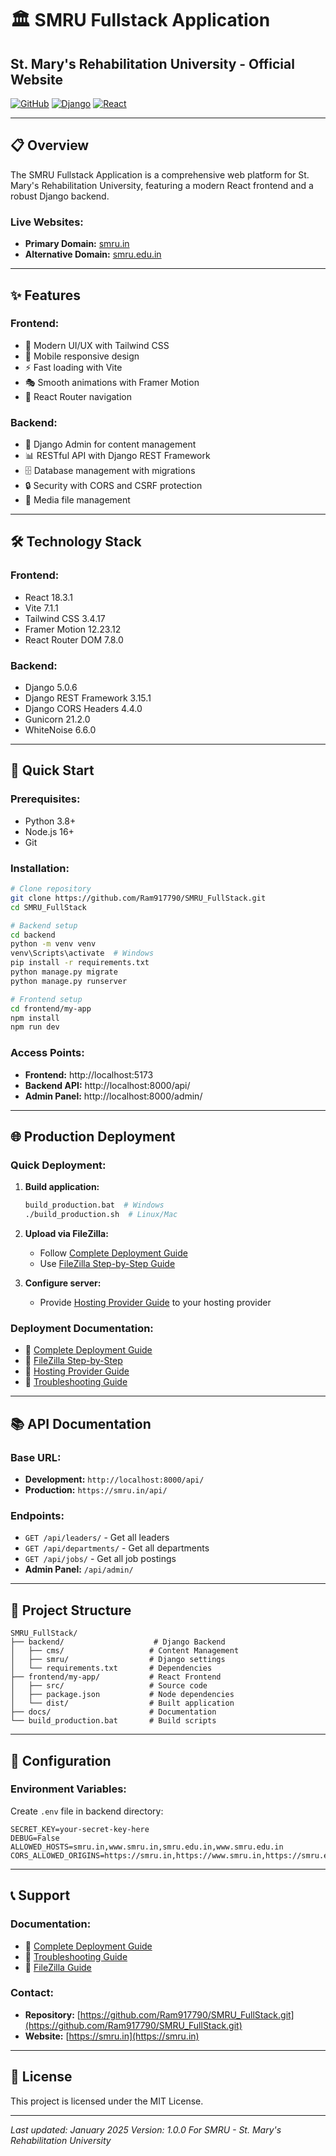 # 🏛️ SMRU Fullstack Application
## St. Mary's Rehabilitation University - Official Website

[![GitHub](https://img.shields.io/badge/GitHub-Repository-blue)](https://github.com/Ram917790/SMRU_FullStack.git)
[![Django](https://img.shields.io/badge/Django-5.0.6-green)](https://djangoproject.com/)
[![React](https://img.shields.io/badge/React-18.3.1-blue)](https://reactjs.org/)

---

## 📋 **Overview**

The SMRU Fullstack Application is a comprehensive web platform for St. Mary's Rehabilitation University, featuring a modern React frontend and a robust Django backend.

### **Live Websites:**
- **Primary Domain:** [smru.in](https://smru.in)
- **Alternative Domain:** [smru.edu.in](https://smru.edu.in)

---

## ✨ **Features**

### **Frontend:**
- 🎨 Modern UI/UX with Tailwind CSS
- 📱 Mobile responsive design
- ⚡ Fast loading with Vite
- 🎭 Smooth animations with Framer Motion
- 🧭 React Router navigation

### **Backend:**
- 🔐 Django Admin for content management
- 📊 RESTful API with Django REST Framework
- 🗄️ Database management with migrations
- 🔒 Security with CORS and CSRF protection
- 📁 Media file management

---

## 🛠️ **Technology Stack**

### **Frontend:**
- React 18.3.1
- Vite 7.1.1
- Tailwind CSS 3.4.17
- Framer Motion 12.23.12
- React Router DOM 7.8.0

### **Backend:**
- Django 5.0.6
- Django REST Framework 3.15.1
- Django CORS Headers 4.4.0
- Gunicorn 21.2.0
- WhiteNoise 6.6.0

---

## 🚀 **Quick Start**

### **Prerequisites:**
- Python 3.8+
- Node.js 16+
- Git

### **Installation:**
```bash
# Clone repository
git clone https://github.com/Ram917790/SMRU_FullStack.git
cd SMRU_FullStack

# Backend setup
cd backend
python -m venv venv
venv\Scripts\activate  # Windows
pip install -r requirements.txt
python manage.py migrate
python manage.py runserver

# Frontend setup
cd frontend/my-app
npm install
npm run dev
```

### **Access Points:**
- **Frontend:** http://localhost:5173
- **Backend API:** http://localhost:8000/api/
- **Admin Panel:** http://localhost:8000/admin/

---

## 🌐 **Production Deployment**

### **Quick Deployment:**
1. **Build application:**
   ```bash
   build_production.bat  # Windows
   ./build_production.sh  # Linux/Mac
   ```

2. **Upload via FileZilla:**
   - Follow [Complete Deployment Guide](COMPLETE_DEPLOYMENT_GUIDE.md)
   - Use [FileZilla Step-by-Step Guide](FILEZILLA_STEP_BY_STEP.md)

3. **Configure server:**
   - Provide [Hosting Provider Guide](HOSTING_PROVIDER_GUIDE.md) to your hosting provider

### **Deployment Documentation:**
- 📖 [Complete Deployment Guide](COMPLETE_DEPLOYMENT_GUIDE.md)
- 📁 [FileZilla Step-by-Step](FILEZILLA_STEP_BY_STEP.md)
- 🏢 [Hosting Provider Guide](HOSTING_PROVIDER_GUIDE.md)
- 🔧 [Troubleshooting Guide](TROUBLESHOOTING_GUIDE.md)

---

## 📚 **API Documentation**

### **Base URL:**
- **Development:** `http://localhost:8000/api/`
- **Production:** `https://smru.in/api/`

### **Endpoints:**
- `GET /api/leaders/` - Get all leaders
- `GET /api/departments/` - Get all departments
- `GET /api/jobs/` - Get all job postings
- **Admin Panel:** `/api/admin/`

---

## 📁 **Project Structure**

```
SMRU_FullStack/
├── backend/                    # Django Backend
│   ├── cms/                   # Content Management
│   ├── smru/                  # Django settings
│   └── requirements.txt       # Dependencies
├── frontend/my-app/           # React Frontend
│   ├── src/                   # Source code
│   ├── package.json           # Node dependencies
│   └── dist/                  # Built application
├── docs/                      # Documentation
└── build_production.bat       # Build scripts
```

---

## 🔧 **Configuration**

### **Environment Variables:**
Create `.env` file in backend directory:
```env
SECRET_KEY=your-secret-key-here
DEBUG=False
ALLOWED_HOSTS=smru.in,www.smru.in,smru.edu.in,www.smru.edu.in
CORS_ALLOWED_ORIGINS=https://smru.in,https://www.smru.in,https://smru.edu.in,https://www.smru.edu.in
```

---

## 📞 **Support**

### **Documentation:**
- 📖 [Complete Deployment Guide](COMPLETE_DEPLOYMENT_GUIDE.md)
- 🔧 [Troubleshooting Guide](TROUBLESHOOTING_GUIDE.md)
- 📁 [FileZilla Guide](FILEZILLA_STEP_BY_STEP.md)

### **Contact:**
- **Repository:** [https://github.com/Ram917790/SMRU_FullStack.git](https://github.com/Ram917790/SMRU_FullStack.git)
- **Website:** [https://smru.in](https://smru.in)

---

## 📄 **License**

This project is licensed under the MIT License.

---

*Last updated: January 2025*
*Version: 1.0.0*
*For SMRU - St. Mary's Rehabilitation University*